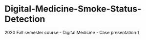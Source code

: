 # Digital-Medicine-Smoke-Status-Detection
2020 Fall semester course - Digital Medicine - Case presentation 1
